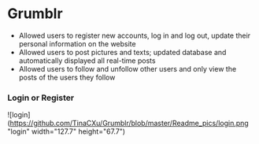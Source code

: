 # Grumblr
* Allowed users to register new accounts, log in and log out, update their personal information on the website
* Allowed users to post pictures and texts; updated database and automatically displayed all real-time posts
* Allowed users to follow and unfollow other users and only view the posts of the users they follow

### Login or Register
![login](https://github.com/TinaCXu/Grumblr/blob/master/Readme_pics/login.png "login" width="127.7" height="67.7")
